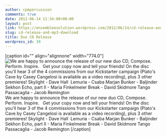 ```yaml
---
author: cpmpercussion
comments: true
date: 2012-06-14 11:34:00+00:00
layout: post
link: https://ensembleevolution.wordpress.com/2012/06/14/cd-release-and-mp3-download/
slug: cd-release-and-mp3-download
title: Duo CD Release
wordpress_id: 39
---
```


[caption id="" align="alignnone" width="774.0"]![We are happy to announce the release of our new duo CD, Compose. Perform. Inspire.   Get your copy now and tell your friends! On the disc you'll hear 3 of the 4 commissions from our Kickstarter campaign (Plato's Cave by Casey Cangelosi is available as a video recording), plus 3 other premieres! Skylight - Dave Hall  Lemuria - Csaba Marjan Bunker - Baljinder Sekhon Echo, part II - Maria Finkelmeier Break - David Skidmore Tango Passacaglia - Jacob Remington ](https://ensembleevolution.files.wordpress.com/2012/06/864b4-img.jpg) We are happy to announce the release of our new duo CD, Compose. Perform. Inspire.   Get your copy now and tell your friends! On the disc you'll hear 3 of the 4 commissions from our Kickstarter campaign (Plato's Cave by Casey Cangelosi is available as a video recording), plus 3 other premieres! Skylight - Dave Hall  Lemuria - Csaba Marjan Bunker - Baljinder Sekhon Echo, part II - Maria Finkelmeier Break - David Skidmore Tango Passacaglia - Jacob Remington [/caption]
